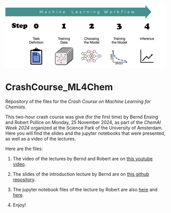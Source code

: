 ![image](image.png)

# CrashCourse_ML4Chem
Repository of the files for the *Crash Course on Machine Learning for Chemists*.

This two-hour crash course was give (for the first time) by Bernd Ensing and Robert Pollice on Monday, 25 November 2024, as part of the *ChemAI Week 2024* organized at the Science Park of the University of Amsterdam. Here you will find the slides and the jupyter notebooks that were presented, as well as a video of the lectures.

Here are the files:
1. The video of the lectures by Bernd and Robert are on [this youtube video](https://youtu.be/EDlEMz5Elt0?si=adfiUDX4B_Ap0kYe).
2. The slides of the introduction lecture by Bernd are on [this github repository](https://github.com/Ensing-Laboratory/CrashCourse_ML4Chem/Slides_Bernd-Ensing.pdf).
3. The jupyter notebook files of the lecture by Robert are also [here]() and [here]().

4. Enjoy!
